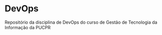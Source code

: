 # DevOps
 Repositório da disciplina de DevOps do curso de Gestão de Tecnologia da Informação da PUCPR

